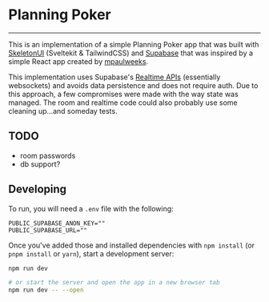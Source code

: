 # Planning Poker
----------
This is an implementation of a simple Planning Poker app that was built with [SkeletonUI](https://www.skeleton.dev/) (Sveltekit & TailwindCSS) and [Supabase](https://supabase.com/) that was inspired by a simple React app created by [mpaulweeks](https://github.com/mpaulweeks/planning-poker).  

This implementation uses Supabase's [Realtime APIs](https://supabase.com/docs/guides/realtime) (essentially websockets) and avoids data persistence and does not require auth. Due to this approach, a few compromises were made with the way state was managed. The room and realtime code could also probably use some cleaning up...and someday tests.  

## TODO
- room passwords
- db support?

## Developing

To run, you will need a `.env` file with the following: 

```text
PUBLIC_SUPABASE_ANON_KEY=""  
PUBLIC_SUPABASE_URL=""
```

Once you've added those and installed dependencies with `npm install` (or `pnpm install` or `yarn`), start a development server:

```bash
npm run dev

# or start the server and open the app in a new browser tab
npm run dev -- --open
```
